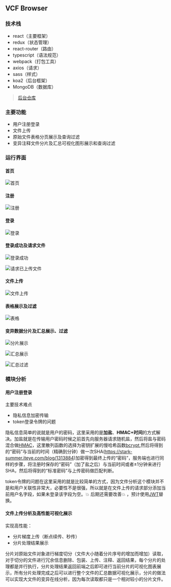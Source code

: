 ## VCF Browser

### 技术栈

- react（主要框架）
- redux（状态管理）
- react-router（路由）
- typescript（语法规范）
- webpack（打包工具）
- axios（请求）
- sass（样式）
- koa2（后台框架）
- MongoDB（数据库）

> [后台仓库](https://github.com/JackChuChou/vcf-browser-server)

### 主要功能

- 用户注册登录
- 文件上传
- 原始文件表格分页展示及查询过滤
- 变异注释文件分片及汇总可视化图形展示和查询过滤

### 运行界面

#### 首页

![首页](./public/img/homepage.png)

#### 注册 

![注册](./public/img/signUp.png)

#### 登录

![登录](./public/img/signIn.png)

#### 登录成功及请求文件

![登录成功](./public/img/signInSuccess.png)

![请求已上传文件](./public/img/userGetFile.png)

#### 文件上传

![文件上传](./public/img/fileUpload.png)

#### 表格展示及过滤

![表格](./public/img/table.png)

#### 变异数据分片及汇总展示、过滤

![分片展示](./public/img/chunkChart.png)

![汇总展示](./public/img/totalChunksChart.png)

![汇总过滤](./public/img/totalChunkFilter.png)

### 模块分析

#### 用户注册登录

主要技术难点

- 隐私信息加密传输
- token登录令牌的问题

隐私信息简单的说就是用户的密码，这里采用的是**加盐**、**HMAC+时间**的方式解决。加盐就是在传输用户密码时候之前首先向服务器请求随机盐，然后将盐与密码混合做[HMAC](https://baike.baidu.com/item/hmac)，这里散列函数的选择为密钥扩展的慢哈希函数[bcrypt](http://blog.jobbole.com/61872/),然后将得到的“密码”与当前的时间（精确到分钟）做一次SHA(<https://stark-summer.iteye.com/blog/1313884>)加密得到最终上传的“密码”，服务端也进行同样的步骤，将注册时保存的“密码”（加了盐之后）与当前时间或者±1分钟来进行SHA，然后将得到的“标准密码”与上传密码做匹配判断。

token令牌的问题在这里采用的就是比较简单的方式，因为文件分析这个模块并不是和用户关联性非常大，必要性不是很强，所以就是在文件上传的请求部分添加当前用户名字段，如果未登录该字段为空。💥 后期还需要改善💥 ，预计使用[JWT](<http://www.ruanyifeng.com/blog/2018/07/json_web_token-tutorial.html>)替换。

#### 文件上传分析及高性能可视化展示

实现高性能：

- 分片梯度上传（断点续传、秒传）
- 分片处理结果展示

分片对原始文件对象进行梯度切分（文件大小随着分片序号的增加而增加）读取，对于切分的文件进行冗余信息删除、包装、上传、注释、返回结果，每个分片的处理都是并行执行，分片处理结果返回前端之后即可进行当前分片的可视化图表展示，所有分片处理完成之后可以进行整个文件的汇总数据可视化展示，分片的做法可以实现大文件的变异在线分析，因为每次读取都只是一个相对较小的分片文件。